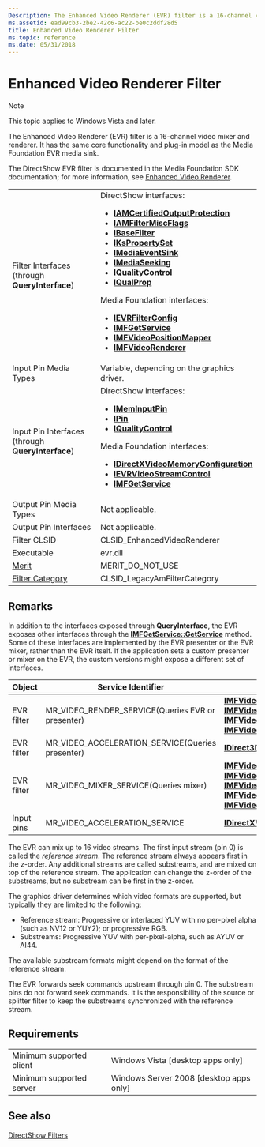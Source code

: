 ```yaml
---
Description: The Enhanced Video Renderer (EVR) filter is a 16-channel video mixer and renderer. It has the same core functionality and plug-in model as the Media Foundation EVR media sink.
ms.assetid: ead99cb3-2be2-42c6-ac22-be0c2ddf28d5
title: Enhanced Video Renderer Filter
ms.topic: reference
ms.date: 05/31/2018
---
```


# Enhanced Video Renderer Filter

> [!Note]  
> This topic applies to Windows Vista and later.

 

The Enhanced Video Renderer (EVR) filter is a 16-channel video mixer and renderer. It has the same core functionality and plug-in model as the Media Foundation EVR media sink.

The DirectShow EVR filter is documented in the Media Foundation SDK documentation; for more information, see [Enhanced Video Renderer](https://msdn2.microsoft.com/library/ms694916.aspx).



<table>
<colgroup>
<col style="width: 50%" />
<col style="width: 50%" />
</colgroup>
<tbody>
<tr class="odd">
<td>Filter Interfaces (through <strong>QueryInterface</strong>)</td>
<td>DirectShow interfaces:
<ul>
<li><a href="/windows/desktop/api/Strmif/nn-strmif-iamcertifiedoutputprotection"><strong>IAMCertifiedOutputProtection</strong></a></li>
<li><a href="/windows/desktop/api/Strmif/nn-strmif-iamfiltermiscflags"><strong>IAMFilterMiscFlags</strong></a></li>
<li><a href="/windows/desktop/api/Strmif/nn-strmif-ibasefilter"><strong>IBaseFilter</strong></a></li>
<li><a href="ikspropertyset.md"><strong>IKsPropertySet</strong></a></li>
<li><a href="/windows/desktop/api/Strmif/nn-strmif-imediaeventsink"><strong>IMediaEventSink</strong></a></li>
<li><a href="/windows/desktop/api/Strmif/nn-strmif-imediaseeking"><strong>IMediaSeeking</strong></a></li>
<li><a href="/windows/desktop/api/Strmif/nn-strmif-iqualitycontrol"><strong>IQualityControl</strong></a></li>
<li><a href="/previous-versions/windows/desktop/api/Amvideo/nn-amvideo-iqualprop"><strong>IQualProp</strong></a></li>
</ul>
Media Foundation interfaces:<br/>
<ul>
<li><a href="https://docs.microsoft.com/windows/desktop/api/evr/nn-evr-ievrfilterconfig"><strong>IEVRFilterConfig</strong></a></li>
<li><a href="https://docs.microsoft.com/windows/desktop/api/mfidl/nn-mfidl-imfgetservice"><strong>IMFGetService</strong></a></li>
<li><a href="https://docs.microsoft.com/windows/desktop/api/evr/nn-evr-imfvideopositionmapper"><strong>IMFVideoPositionMapper</strong></a></li>
<li><a href="https://docs.microsoft.com/windows/desktop/api/evr/nn-evr-imfvideorenderer"><strong>IMFVideoRenderer</strong></a></li>
</ul></td>
</tr>
<tr class="even">
<td>Input Pin Media Types</td>
<td>Variable, depending on the graphics driver.</td>
</tr>
<tr class="odd">
<td>Input Pin Interfaces (through <strong>QueryInterface</strong>)</td>
<td>DirectShow interfaces:
<ul>
<li><a href="/windows/desktop/api/Strmif/nn-strmif-imeminputpin"><strong>IMemInputPin</strong></a></li>
<li><a href="/windows/desktop/api/Strmif/nn-strmif-ipin"><strong>IPin</strong></a></li>
<li><a href="/windows/desktop/api/Strmif/nn-strmif-iqualitycontrol"><strong>IQualityControl</strong></a></li>
</ul>
Media Foundation interfaces:<br/>
<ul>
<li><a href="https://docs.microsoft.com/windows/desktop/api/dxva2api/nn-dxva2api-idirectxvideomemoryconfiguration"><strong>IDirectXVideoMemoryConfiguration</strong></a></li>
<li><a href="https://docs.microsoft.com/windows/desktop/api/evr9/nn-evr9-ievrvideostreamcontrol"><strong>IEVRVideoStreamControl</strong></a></li>
<li><a href="https://docs.microsoft.com/windows/desktop/api/mfidl/nn-mfidl-imfgetservice"><strong>IMFGetService</strong></a></li>
</ul></td>
</tr>
<tr class="even">
<td>Output Pin Media Types</td>
<td>Not applicable.</td>
</tr>
<tr class="odd">
<td>Output Pin Interfaces</td>
<td>Not applicable.</td>
</tr>
<tr class="even">
<td>Filter CLSID</td>
<td>CLSID_EnhancedVideoRenderer</td>
</tr>
<tr class="odd">
<td>Executable</td>
<td>evr.dll</td>
</tr>
<tr class="even">
<td><a href="merit.md">Merit</a></td>
<td>MERIT_DO_NOT_USE</td>
</tr>
<tr class="odd">
<td><a href="filter-categories.md">Filter Category</a></td>
<td>CLSID_LegacyAmFilterCategory</td>
</tr>
</tbody>
</table>



 

## Remarks

In addition to the interfaces exposed through **QueryInterface**, the EVR exposes other interfaces through the [**IMFGetService::GetService**](https://docs.microsoft.com/windows/desktop/api/mfidl/nf-mfidl-imfgetservice-getservice) method. Some of these interfaces are implemented by the EVR presenter or the EVR mixer, rather than the EVR itself. If the application sets a custom presenter or mixer on the EVR, the custom versions might expose a different set of interfaces.



| Object     | Service Identifier                                              | Interfaces                                                                                                                                                                                                                                                                                                     |
|------------|-----------------------------------------------------------------|----------------------------------------------------------------------------------------------------------------------------------------------------------------------------------------------------------------------------------------------------------------------------------------------------------------|
| EVR filter | MR\_VIDEO\_RENDER\_SERVICE(Queries EVR or presenter)<br/> | [**IMFVideoDeviceID**](https://docs.microsoft.com/windows/desktop/api/evr/nn-evr-imfvideodeviceid)<br/> [**IMFVideoDisplayControl**](https://docs.microsoft.com/windows/desktop/api/evr/nn-evr-imfvideodisplaycontrol)<br/> [**IMFVideoPositionMapper**](https://docs.microsoft.com/windows/desktop/api/evr/nn-evr-imfvideopositionmapper)<br/> [**IMFVideoPresenter**](https://docs.microsoft.com/windows/desktop/api/evr/nn-evr-imfvideopresenter)<br/>                                                          |
| EVR filter | MR\_VIDEO\_ACCELERATION\_SERVICE(Queries presenter)<br/>  | [**IDirect3DDeviceManager9**](https://docs.microsoft.com/windows/desktop/api/dxva2api/nn-dxva2api-idirect3ddevicemanager9)                                                                                                                                                                                                                                                      |
| EVR filter | MR\_VIDEO\_MIXER\_SERVICE(Queries mixer)<br/>             | [**IMFVideoDeviceID**](https://docs.microsoft.com/windows/desktop/api/evr/nn-evr-imfvideodeviceid)<br/> [**IMFVideoMixerBitmap**](https://docs.microsoft.com/windows/desktop/api/evr9/nn-evr9-imfvideomixerbitmap)<br/> [**IMFVideoMixerControl**](https://docs.microsoft.com/windows/desktop/api/evr/nn-evr-imfvideomixercontrol)<br/> [**IMFVideoPositionMapper**](https://docs.microsoft.com/windows/desktop/api/evr/nn-evr-imfvideopositionmapper)<br/> [**IMFVideoProcessor**](https://docs.microsoft.com/windows/desktop/api/evr9/nn-evr9-imfvideoprocessor)<br/> |
| Input pins | MR\_VIDEO\_ACCELERATION\_SERVICE                                | [**IDirectXVideoMemoryConfiguration**](https://docs.microsoft.com/windows/desktop/api/dxva2api/nn-dxva2api-idirectxvideomemoryconfiguration)                                                                                                                                                                                                                                    |



 

The EVR can mix up to 16 video streams. The first input stream (pin 0) is called the *reference stream*. The reference stream always appears first in the z-order. Any additional streams are called substreams, and are mixed on top of the reference stream. The application can change the z-order of the substreams, but no substream can be first in the z-order.

The graphics driver determines which video formats are supported, but typically they are limited to the following:

-   Reference stream: Progressive or interlaced YUV with no per-pixel alpha (such as NV12 or YUY2); or progressive RGB.
-   Substreams: Progressive YUV with per-pixel-alpha, such as AYUV or AI44.

The available substream formats might depend on the format of the reference stream.

The EVR forwards seek commands upstream through pin 0. The substream pins do not forward seek commands. It is the responsibility of the source or splitter filter to keep the substreams synchronized with the reference stream.

## Requirements



|                                     |                                                      |
|-------------------------------------|------------------------------------------------------|
| Minimum supported client<br/> | Windows Vista \[desktop apps only\]<br/>       |
| Minimum supported server<br/> | Windows Server 2008 \[desktop apps only\]<br/> |



## See also

<dl> <dt>

[DirectShow Filters](directshow-filters.md)
</dt> </dl>

 

 




